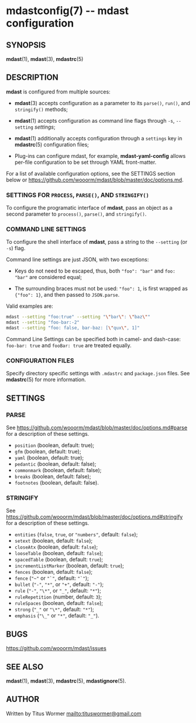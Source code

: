 # mdastconfig(7) -- mdast configuration

## SYNOPSIS

**mdast**(1), **mdast**(3), **mdastrc**(5)

## DESCRIPTION

**mdast** is configured from multiple sources:

*   **mdast**(3) accepts configuration as a parameter to its `parse()`,
    `run()`, and `stringify()` methods;

*   **mdast**(1) accepts configuration as command line flags through
    `-s`, `--setting` _settings_;

*   **mdast**(1) additionally accepts configuration through a `settings`
    key in **mdastrc**(5) configuration files;

*   Plug-ins can configure mdast, for example, **mdast-yaml-config** allows
    per-file configuration to be set through YAML front-matter.

For a list of available configuration options, see the SETTINGS section
below or <https://github.com/wooorm/mdast/blob/master/doc/options.md>.

### SETTINGS FOR `PROCESS`, `PARSE()`, AND `STRINGIFY()`

To configure the programatic interface of **mdast**, pass an object as a
second parameter to `process()`, `parse()`, and `stringify()`.

### COMMAND LINE SETTINGS

To configure the shell interface of **mdast**, pass a string to the
`--setting` (or `-s`) flag.

Command line settings are just JSON, with two exceptions:

*   Keys do not need to be escaped, thus, both `"foo": "bar"` and
    `foo: "bar"` are considered equal;

*   The surrounding braces must not be used: `"foo": 1`, is first
    wrapped as `{"foo": 1}`, and then passed to `JSON.parse`.

Valid examples are:

```bash
mdast --setting "foo:true" --setting "\"bar\": \"baz\""
mdast --setting "foo-bar:-2"
mdast --setting "foo: false, bar-baz: [\"qux\", 1]"
```

Command Line Settings can be specified both in camel- and dash-case:
`foo-bar: true` and `fooBar: true` are treated equally.

### CONFIGURATION FILES

Specify directory specific settings with `.mdastrc` and `package.json`
files.  See **mdastrc**(5) for more information.

## SETTINGS

### PARSE

See <https://github.com/wooorm/mdast/blob/master/doc/options.md#parse>
for a description of these settings.

*   `position` (boolean, default: true);
*   `gfm` (boolean, default: true);
*   `yaml` (boolean, default: true);
*   `pedantic` (boolean, default: false);
*   `commonmark` (boolean, default: false);
*   `breaks` (boolean, default: false);
*   `footnotes` (boolean, default: false).

### STRINGIFY

See <https://github.com/wooorm/mdast/blob/master/doc/options.md#stringify>
for a description of these settings.

*   `entities` (`false`, `true`, or `"numbers"`, default: `false`);
*   `setext` (boolean, default: `false`);
*   `closeAtx` (boolean, default: `false`);
*   `looseTable` (boolean, default: `false`);
*   `spacedTable` (boolean, default: `true`);
*   `incrementListMarker` (boolean, default: `true`);
*   `fences` (boolean, default: `false`);
*   `fence` (`"~"` or ``"`"``, default: ``"`"``);
*   `bullet` (`"-"`, `"*"`, or `"+"`, default: `"-"`);
*   `rule` (`"-"`, `"\*"`, or `"_"`, default: `"*"`);
*   `ruleRepetition` (number, default: `3`);
*   `ruleSpaces` (boolean, default: `false`);
*   `strong` (`"_"` or `"\*"`, default: `"*"`);
*   `emphasis` (`"\_"` or `"*"`, default: `"_"`).

## BUGS

<https://github.com/wooorm/mdast/issues>

## SEE ALSO

**mdast**(1), **mdast**(3), **mdastrc**(5), **mdastignore**(5).

## AUTHOR

Written by Titus Wormer <mailto:tituswormer@gmail.com>
